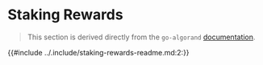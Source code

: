 # Staking Rewards

> This section is derived directly from the `go-algorand` [documentation](https://github.com/algorand/go-algorand/tree/18990e06116efa0ad29008d5879c8e4dcfa51653/heartbeat).

{{#include ../.include/staking-rewards-readme.md:2:}}